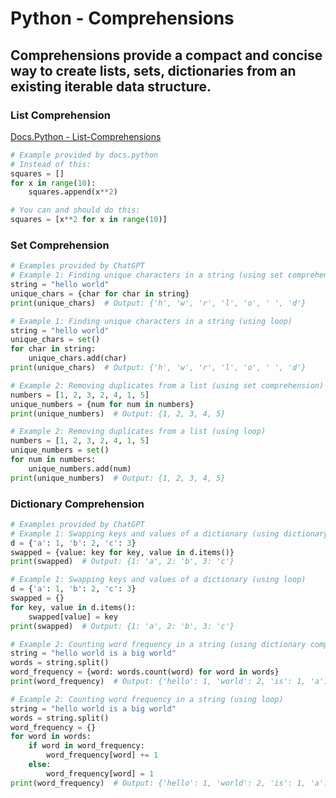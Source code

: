 # Python - Comprehensions

## Comprehensions provide a compact and concise way to create lists, sets, dictionaries from an existing iterable data structure.

### List Comprehension
[Docs.Python - List-Comprehensions](https://docs.python.org/3/tutorial/datastructures.html#list-comprehensions)


``` py
# Example provided by docs.python
# Instead of this:
squares = []
for x in range(10):
    squares.append(x**2)

# You can and should do this:
squares = [x**2 for x in range(10)]
```

### Set Comprehension

``` py
# Examples provided by ChatGPT
# Example 1: Finding unique characters in a string (using set comprehension)
string = "hello world"
unique_chars = {char for char in string}
print(unique_chars)  # Output: {'h', 'w', 'r', 'l', 'o', ' ', 'd'}

# Example 1: Finding unique characters in a string (using loop)
string = "hello world"
unique_chars = set()
for char in string:
    unique_chars.add(char)
print(unique_chars)  # Output: {'h', 'w', 'r', 'l', 'o', ' ', 'd'}

# Example 2: Removing duplicates from a list (using set comprehension)
numbers = [1, 2, 3, 2, 4, 1, 5]
unique_numbers = {num for num in numbers}
print(unique_numbers)  # Output: {1, 2, 3, 4, 5}

# Example 2: Removing duplicates from a list (using loop)
numbers = [1, 2, 3, 2, 4, 1, 5]
unique_numbers = set()
for num in numbers:
    unique_numbers.add(num)
print(unique_numbers)  # Output: {1, 2, 3, 4, 5}

```


### Dictionary Comprehension

``` py
# Examples provided by ChatGPT
# Example 1: Swapping keys and values of a dictionary (using dictionary comprehension)
d = {'a': 1, 'b': 2, 'c': 3}
swapped = {value: key for key, value in d.items()}
print(swapped)  # Output: {1: 'a', 2: 'b', 3: 'c'}

# Example 1: Swapping keys and values of a dictionary (using loop)
d = {'a': 1, 'b': 2, 'c': 3}
swapped = {}
for key, value in d.items():
    swapped[value] = key
print(swapped)  # Output: {1: 'a', 2: 'b', 3: 'c'}

# Example 2: Counting word frequency in a string (using dictionary comprehension)
string = "hello world is a big world"
words = string.split()
word_frequency = {word: words.count(word) for word in words}
print(word_frequency)  # Output: {'hello': 1, 'world': 2, 'is': 1, 'a': 1, 'big': 1}

# Example 2: Counting word frequency in a string (using loop)
string = "hello world is a big world"
words = string.split()
word_frequency = {}
for word in words:
    if word in word_frequency:
        word_frequency[word] += 1
    else:
        word_frequency[word] = 1
print(word_frequency)  # Output: {'hello': 1, 'world': 2, 'is': 1, 'a': 1, 'big': 1}

```

